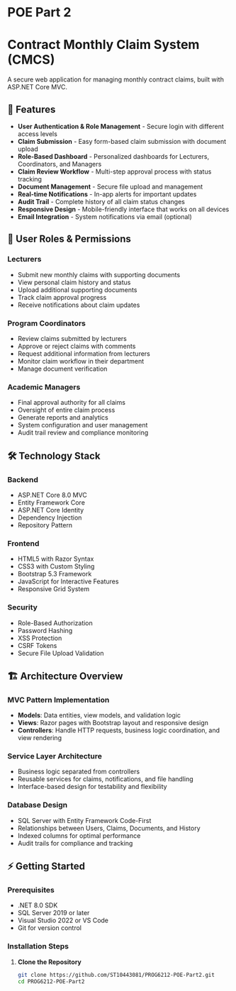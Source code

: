 # POE Part 2
# Contract Monthly Claim System (CMCS)

A secure web application for managing monthly contract claims, built with ASP.NET Core MVC.

## 🚀 Features

- **User Authentication & Role Management** - Secure login with different access levels
- **Claim Submission** - Easy form-based claim submission with document upload
- **Role-Based Dashboard** - Personalized dashboards for Lecturers, Coordinators, and Managers
- **Claim Review Workflow** - Multi-step approval process with status tracking
- **Document Management** - Secure file upload and management
- **Real-time Notifications** - In-app alerts for important updates
- **Audit Trail** - Complete history of all claim status changes
- **Responsive Design** - Mobile-friendly interface that works on all devices
- **Email Integration** - System notifications via email (optional)

## 👥 User Roles & Permissions

### **Lecturers**
- Submit new monthly claims with supporting documents
- View personal claim history and status
- Upload additional supporting documents
- Track claim approval progress
- Receive notifications about claim updates

### **Program Coordinators**
- Review claims submitted by lecturers
- Approve or reject claims with comments
- Request additional information from lecturers
- Monitor claim workflow in their department
- Manage document verification

### **Academic Managers**
- Final approval authority for all claims
- Oversight of entire claim process
- Generate reports and analytics
- System configuration and user management
- Audit trail review and compliance monitoring

## 🛠️ Technology Stack

### **Backend**
- ASP.NET Core 8.0 MVC
- Entity Framework Core
- ASP.NET Core Identity
- Dependency Injection
- Repository Pattern

### **Frontend**
- HTML5 with Razor Syntax
- CSS3 with Custom Styling
- Bootstrap 5.3 Framework
- JavaScript for Interactive Features
- Responsive Grid System

### **Security**
- Role-Based Authorization
- Password Hashing
- XSS Protection
- CSRF Tokens
- Secure File Upload Validation

## 🏗️ Architecture Overview

### **MVC Pattern Implementation**
- **Models**: Data entities, view models, and validation logic
- **Views**: Razor pages with Bootstrap layout and responsive design
- **Controllers**: Handle HTTP requests, business logic coordination, and view rendering

### **Service Layer Architecture**
- Business logic separated from controllers
- Reusable services for claims, notifications, and file handling
- Interface-based design for testability and flexibility

### **Database Design**
- SQL Server with Entity Framework Code-First
- Relationships between Users, Claims, Documents, and History
- Indexed columns for optimal performance
- Audit trails for compliance and tracking

## ⚡ Getting Started

### **Prerequisites**
- .NET 8.0 SDK
- SQL Server 2019 or later
- Visual Studio 2022 or VS Code
- Git for version control

### **Installation Steps**

1. **Clone the Repository**
   ```bash
   git clone https://github.com/ST10443081/PROG6212-POE-Part2.git
   cd PROG6212-POE-Part2
